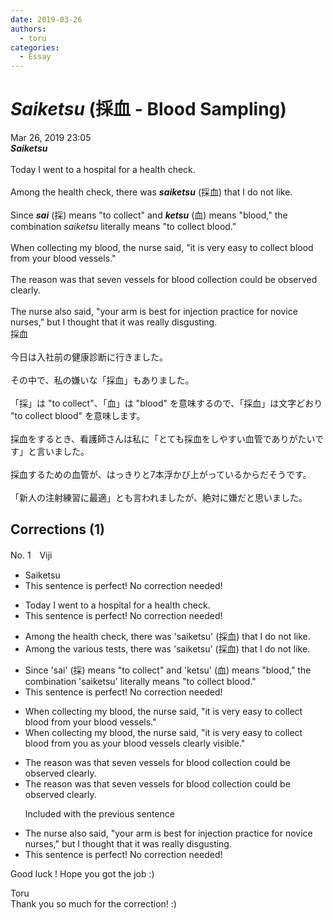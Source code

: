 ```yaml
---
date: 2019-03-26
authors:
  - toru
categories:
  - Essay
---
```


<h1 id="subject_show"><strong><em>Saiketsu</strong></em> (採血 - Blood Sampling)</h1>
<div class="date">Mar 26, 2019 23:05</div>
<div id="post"><div id="body_show_ori">
<strong><em>Saiketsu</strong></em><br/><br/>Today I went to a hospital for a health check.<br/><br/>Among the health check, there was <strong><em>saiketsu</em></strong> (採血) that I do not like.<br/><br/>Since <strong><em>sai</em></strong> (採) means "to collect" and <strong><em>ketsu</em></strong> (血) means "blood," the combination <em>saiketsu</em> literally means "to collect blood."<br/><br/>When collecting my blood, the nurse said, "it is very easy to collect blood from your blood vessels."<br/><br/>The reason was that seven vessels for blood collection could be observed clearly.<br/><br/>The nurse also said, "your arm is best for injection practice for novice nurses," but I thought that it was really disgusting.
</div></div>

<!-- more -->

<div id="post_ja"><div id="body_show_mo">
採血<br/><br/>今日は入社前の健康診断に行きました。<br/><br/>その中で、私の嫌いな「採血」もありました。<br/><br/>「採」は "to collect"、「血」は "blood" を意味するので、「採血」は文字どおり "to collect blood" を意味します。<br/><br/>採血をするとき、看護師さんは私に「とても採血をしやすい血管でありがたいです」と言いました。<br/><br/>採血するための血管が、はっきりと7本浮かび上がっているからだそうです。<br/><br/>「新人の注射練習に最適」とも言われましたが、絶対に嫌だと思いました。
</div></div>

## Corrections (1)
<div id="block"><div class="first_name"> No. 1　<span class="just_name">Viji</span></div><div id="block2">
<ul class="correction_field">
<li class="incorrect">Saiketsu</li>
<li class="corrected perfect">This sentence is perfect! No correction needed!</li>
</ul>
<ul class="correction_field">
<li class="incorrect">Today I went to a hospital for a health check.</li>
<li class="corrected perfect">This sentence is perfect! No correction needed!</li>
</ul>
<ul class="correction_field">
<li class="incorrect">Among the health check, there was 'saiketsu' (採血) that I do not like.</li>
<li class="corrected correct">
Among the <span class="f_blue">various tests</span>, there was 'saiketsu' (採血) that I do not like.
</li>
</ul>
<ul class="correction_field">
<li class="incorrect">Since 'sai' (採) means "to collect" and 'ketsu' (血) means "blood," the combination 'saiketsu' literally means "to collect blood."</li>
<li class="corrected perfect">This sentence is perfect! No correction needed!</li>
</ul>
<ul class="correction_field">
<li class="incorrect">When collecting my blood, the nurse said, "it is very easy to collect blood from your blood vessels."</li>
<li class="corrected correct">
When collecting my blood, the nurse said, "it is very easy to collect blood from you <span class="f_blue">as your blood vessels clearly visible</span>."
</li>
</ul>
<ul class="correction_field">
<li class="incorrect">The reason was that seven vessels for blood collection could be observed clearly.</li>
<li class="corrected correct">
<span class="sline">The reason was that seven vessels for blood collection could be observed clearly.</span>
<p class="correction_comment">Included with the previous sentence</p>
</li>
</ul>
<ul class="correction_field">
<li class="incorrect">The nurse also said, "your arm is best for injection practice for novice nurses," but I thought that it was really disgusting.</li>
<li class="corrected perfect">This sentence is perfect! No correction needed!</li>
</ul>
<p class="comment_small">
 Good luck ! Hope you got the job :)
</p>

</div><div class="name"><span class="just_name">Toru</span><br>
Thank you so much for the correction! :)
</div>
</div>

